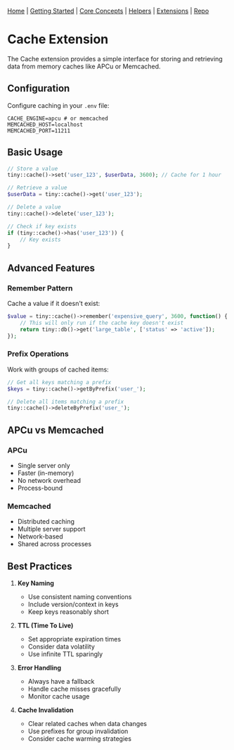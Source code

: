 [Home](../readme.md) | [Getting Started](../getting-started) | [Core Concepts](../core-concepts) | [Helpers](../helpers) | [Extensions](../extensions) | [Repo](https://github.com/ranaroussi/tiny)

# Cache Extension

The Cache extension provides a simple interface for storing and retrieving data from memory caches like APCu or Memcached.

## Configuration

Configure caching in your `.env` file:

```env
CACHE_ENGINE=apcu # or memcached
MEMCACHED_HOST=localhost
MEMCACHED_PORT=11211
```

## Basic Usage

```php
// Store a value
tiny::cache()->set('user_123', $userData, 3600); // Cache for 1 hour

// Retrieve a value
$userData = tiny::cache()->get('user_123');

// Delete a value
tiny::cache()->delete('user_123');

// Check if key exists
if (tiny::cache()->has('user_123')) {
    // Key exists
}
```

## Advanced Features

### Remember Pattern

Cache a value if it doesn't exist:

```php
$value = tiny::cache()->remember('expensive_query', 3600, function() {
    // This will only run if the cache key doesn't exist
    return tiny::db()->get('large_table', ['status' => 'active']);
});
```

### Prefix Operations

Work with groups of cached items:

```php
// Get all keys matching a prefix
$keys = tiny::cache()->getByPrefix('user_');

// Delete all items matching a prefix
tiny::cache()->deleteByPrefix('user_');
```

## APCu vs Memcached

### APCu
- Single server only
- Faster (in-memory)
- No network overhead
- Process-bound

### Memcached
- Distributed caching
- Multiple server support
- Network-based
- Shared across processes

## Best Practices

1. **Key Naming**
   - Use consistent naming conventions
   - Include version/context in keys
   - Keep keys reasonably short

2. **TTL (Time To Live)**
   - Set appropriate expiration times
   - Consider data volatility
   - Use infinite TTL sparingly

3. **Error Handling**
   - Always have a fallback
   - Handle cache misses gracefully
   - Monitor cache usage

4. **Cache Invalidation**
   - Clear related caches when data changes
   - Use prefixes for group invalidation
   - Consider cache warming strategies
